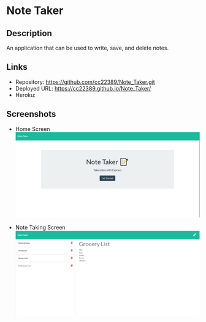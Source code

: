 # Note Taker

## Description

An application that can be used to write, save, and delete notes. 

## Links
- Repository: https://github.com/cc22389/Note_Taker.git
- Deployed URL: https://cc22389.github.io/Note_Taker/
- Heroku: 

## Screenshots
- Home Screen
![index.html demo](Develop/images/home.PNG)

- Note Taking Screen
![notes.html demo](Develop/images/notes.PNG)